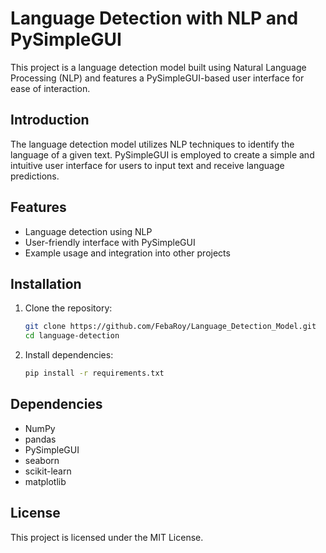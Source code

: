 # Language Detection with NLP and PySimpleGUI

This project is a language detection model built using Natural Language Processing (NLP) and features a PySimpleGUI-based user interface for ease of interaction.

## Introduction

The language detection model utilizes NLP techniques to identify the language of a given text. PySimpleGUI is employed to create a simple and intuitive user interface for users to input text and receive language predictions.

## Features

- Language detection using NLP
- User-friendly interface with PySimpleGUI
- Example usage and integration into other projects

## Installation

1. Clone the repository:

    ```bash
    git clone https://github.com/FebaRoy/Language_Detection_Model.git
    cd language-detection
    ```

2. Install dependencies:

    ```bash
    pip install -r requirements.txt
    ```
## Dependencies

- NumPy
- pandas
- PySimpleGUI
- seaborn
- scikit-learn
- matplotlib

## License

This project is licensed under the MIT License.






